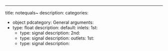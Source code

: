 ---
title: notequals~
description:
categories:
 - object
pdcategory: General
arguments:
- type: float
  description:
  default:
inlets:
  1st:
  - type: signal
    description:
  2nd:
  - type: signal
    description:
outlets:
  1st:
  - type: signal
    description:
